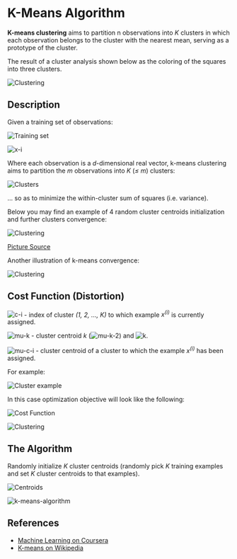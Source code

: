 # K-Means Algorithm

**K-means clustering** aims to partition n observations into _K_ clusters in which each observation belongs to the cluster with the nearest mean, serving as a prototype of the cluster.

The result of a cluster analysis shown below as the coloring of the squares into three clusters.

![Clustering](https://upload.wikimedia.org/wikipedia/commons/c/c8/Cluster-2.svg)

## Description

Given a training set of observations:

![Training set](./formulas/training-set.svg)

![x-i](./formulas/x-i.svg)

Where each observation is a _d_-dimensional real vector, k-means clustering aims to partition the _m_ observations into _K_ (_≤ m_) clusters:

![Clusters](./formulas/clasters.svg)

... so as to minimize the within-cluster sum of squares (i.e. variance).

Below you may find an example of 4 random cluster centroids initialization and further clusters convergence:

![Clustering](http://shabal.in/visuals/kmeans/random.gif)

[Picture Source](http://shabal.in/visuals/kmeans/6.html)

Another illustration of k-means convergence:

![Clustering](https://upload.wikimedia.org/wikipedia/commons/e/ea/K-means_convergence.gif)

## Cost Function (Distortion)

![c-i](./formulas/c-i.svg) - index of cluster _(1, 2, ..., K)_ to which example _x<sup>(i)</sup>_ is currently assigned.

![mu-k](./formulas/mu-k.svg) - cluster centroid _k_ (![mu-k-2](./formulas/mu-k-2.svg)) and ![k](./formulas/k.svg).

![mu-c-i](./formulas/mu-c-i.svg) - cluster centroid of a cluster to which the example _x<sup>(i)</sup>_ has been assigned.

For example:

![Cluster example](./formulas/cluster-example.svg)

In this case optimization objective will look like the following:

![Cost Function](./formulas/cost-function.svg)

![Clustering](https://upload.wikimedia.org/wikipedia/commons/d/d1/KMeans-density-data.svg)

## The Algorithm

Randomly initialize _K_ cluster centroids (randomly pick _K_ training examples and set _K_ cluster centroids to that examples).

![Centroids](./formulas/centroids.svg)

![k-means-algorithm](./formulas/k-means-algorithm.svg)

## References

- [Machine Learning on Coursera](https://www.coursera.org/learn/machine-learning)
- [K-means on Wikipedia](https://en.wikipedia.org/wiki/K-means_clustering)
